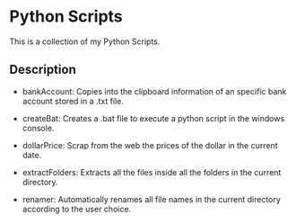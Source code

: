 # Python Scripts
This is a collection of my Python Scripts.

## Description

* bankAccount: Copies into the clipboard information of an specific bank account stored in a .txt file.

* createBat: Creates a .bat file to execute a python script in the windows console.

* dollarPrice: Scrap from the web the prices of the dollar in the current date.

* extractFolders: Extracts all the files inside all the folders in the current directory.

* renamer: Automatically renames all file names in the current directory according to the user choice.
